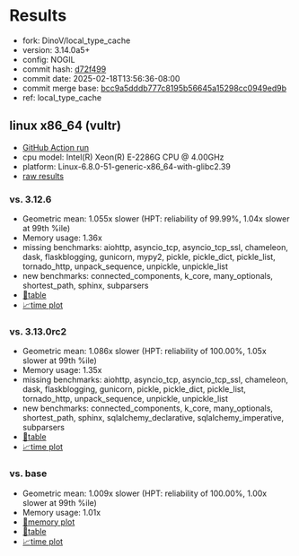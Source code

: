 # Results

- fork: DinoV/local_type_cache
- version: 3.14.0a5+
- config: NOGIL
- commit hash: [d72f499](https://github.com/DinoV/cpython/commit/d72f499)
- commit date: 2025-02-18T13:56:36-08:00
- commit merge base: [bcc9a5dddb777c8195b56645a15298cc0949ed9b](https://github.com/python/cpython/commit/bcc9a5dddb777c8195b56645a15298cc0949ed9b)
- ref: local_type_cache

## linux x86_64 (vultr)

- [GitHub Action run](https://github.com/facebookexperimental/free-threading-benchmarking/actions/runs/13400781040)
- cpu model: Intel(R) Xeon(R) E-2286G CPU @ 4.00GHz
- platform: Linux-6.8.0-51-generic-x86_64-with-glibc2.39
- [raw results](bm-20250218-vultr-x86_64-DinoV-local_type_cache-3.14.0a5%2B-d72f499.json)

### vs. 3.12.6

- Geometric mean: 1.055x slower (HPT: reliability of 99.99%, 1.04x slower at 99th %ile)
- Memory usage: 1.36x
- missing benchmarks: aiohttp, asyncio_tcp, asyncio_tcp_ssl, chameleon, dask, flaskblogging, gunicorn, mypy2, pickle, pickle_dict, pickle_list, tornado_http, unpack_sequence, unpickle, unpickle_list
- new benchmarks: connected_components, k_core, many_optionals, shortest_path, sphinx, subparsers
- [📄table](bm-20250218-vultr-x86_64-DinoV-local_type_cache-3.14.0a5%2B-d72f499-vs-3.12.6.md)
- [📈time plot](bm-20250218-vultr-x86_64-DinoV-local_type_cache-3.14.0a5%2B-d72f499-vs-3.12.6.svg)

### vs. 3.13.0rc2

- Geometric mean: 1.086x slower (HPT: reliability of 100.00%, 1.05x slower at 99th %ile)
- Memory usage: 1.35x
- missing benchmarks: aiohttp, asyncio_tcp, asyncio_tcp_ssl, chameleon, dask, flaskblogging, gunicorn, pickle, pickle_dict, pickle_list, tornado_http, unpack_sequence, unpickle, unpickle_list
- new benchmarks: connected_components, k_core, many_optionals, shortest_path, sphinx, sqlalchemy_declarative, sqlalchemy_imperative, subparsers
- [📄table](bm-20250218-vultr-x86_64-DinoV-local_type_cache-3.14.0a5%2B-d72f499-vs-3.13.0rc2.md)
- [📈time plot](bm-20250218-vultr-x86_64-DinoV-local_type_cache-3.14.0a5%2B-d72f499-vs-3.13.0rc2.svg)

### vs. base

- Geometric mean: 1.009x slower (HPT: reliability of 100.00%, 1.00x slower at 99th %ile)
- Memory usage: 1.01x
- [🧠memory plot](bm-20250218-vultr-x86_64-DinoV-local_type_cache-3.14.0a5%2B-d72f499-vs-base-mem.svg)
- [📄table](bm-20250218-vultr-x86_64-DinoV-local_type_cache-3.14.0a5%2B-d72f499-vs-base.md)
- [📈time plot](bm-20250218-vultr-x86_64-DinoV-local_type_cache-3.14.0a5%2B-d72f499-vs-base.svg)

